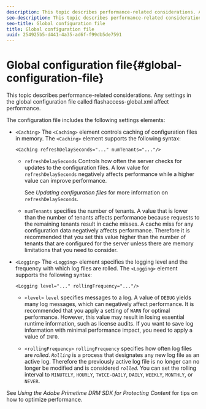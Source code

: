 ```yaml
---
description: This topic describes performance-related considerations. Any settings in the global configuration file called flashaccess-global.xml affect performance.
seo-description: This topic describes performance-related considerations. Any settings in the global configuration file called flashaccess-global.xml affect performance.
seo-title: Global configuration file
title: Global configuration file
uuid: 254925b5-d441-4a35-ad6f-f99db5de7591
---
```


# Global configuration file{#global-configuration-file}

This topic describes performance-related considerations. Any settings in the global configuration file called flashaccess-global.xml affect performance.

The configuration file includes the following settings elements:

* `<Caching>` The `<Caching>` element controls caching of configuration files in memory. The `<Caching>` element supports the following syntax: 

  ```
  <Caching refreshDelaySeconds="..." numTenants="..."/>
  ```

    * `refreshDelaySeconds` Controls how often the server checks for updates to the configuration files. A low value for `refreshDelaySeconds` negatively affects performance while a higher value can improve performance.

      See *Updating configuration files* for more information on `refreshDelaySeconds`. 
    
    * `numTenants` specifies the number of tenants. A value that is lower than the number of tenants affects performance because requests to the remaining tenants result in cache misses. A cache miss for any configuration data negatively affects performance. Therefore it is recommended that you set this value higher than the number of tenants that are configured for the server unless there are memory limitations that you need to consider.

* `<Logging>` The `<Logging>` element specifies the logging level and the frequency with which log files are rolled. The `<Logging>` element supports the following syntax: 

  ```
  <Logging level="..." rollingFrequency="..."/>
  ```

    * `<level>`  `level` specifies messages to a log. A value of `DEBUG` yields many log messages, which can negatively affect performance. It is recommended that you apply a setting of `WARN` for optimal performance. However, this value may result in losing essential runtime information, such as license audits. If you want to save log information with minimal performance impact, you need to apply a value of `INFO`. 
    
    * `<rollingFrequency>`  `rollingFrequency` specifies how often log files are *rolled*. *`Rolling`* is a process that designates any new log file as an active log. Therefore the previously active log file is no longer can no longer be modified and is considered *`rolled`*. You can set the rolling interval to `MINUTELY`, `HOURLY`, `TWICE-DAILY`, `DAILY`, `WEEKLY`, `MONTHLY`, or `NEVER`.

See *Using the Adobe Primetime DRM SDK for Protecting Content* for tips on how to optimize performance. 
